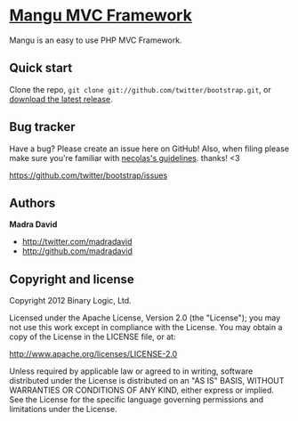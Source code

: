 [Mangu MVC Framework](http://madradavid.com) 
=================

Mangu is an easy to use PHP MVC Framework.



Quick start
-----------

Clone the repo, `git clone git://github.com/twitter/bootstrap.git`, or [download the latest release](https://github.com/twitter/bootstrap/zipball/master).





Bug tracker
-----------

Have a bug? Please create an issue here on GitHub! Also, when filing please make sure you're familiar with [necolas's guidelines](https://github.com/necolas/issue-guidelines). thanks! <3

https://github.com/twitter/bootstrap/issues



Authors
-------

**Madra David**

+ http://twitter.com/madradavid
+ http://github.com/madradavid





Copyright and license
---------------------

Copyright 2012 Binary Logic, Ltd.

Licensed under the Apache License, Version 2.0 (the "License");
you may not use this work except in compliance with the License.
You may obtain a copy of the License in the LICENSE file, or at:

   http://www.apache.org/licenses/LICENSE-2.0

Unless required by applicable law or agreed to in writing, software
distributed under the License is distributed on an "AS IS" BASIS,
WITHOUT WARRANTIES OR CONDITIONS OF ANY KIND, either express or implied.
See the License for the specific language governing permissions and
limitations under the License.
